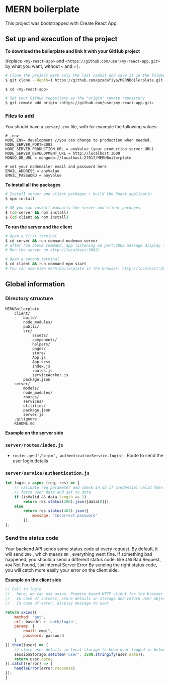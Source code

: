 # MERN boilerplate

This project was bootstrapped with Create React App.

## Set up and execution of the project

**To download the boilerplate and link it with your GitHub project**

(replace `<my-react-app>` and `<https://github.com/user/my-react-app.git>` by what you want, without `<` and `>` ).

``` sh
# Clone the project with only the last commit and save it in the folder <my-react-app>
$ git clone --depth=1 https://github.com/pzadafiya/MERNBoilerplate.git <my-react-app>

$ cd <my-react-app>

# Set your GitHub repository as the "origin" remote repository
$ git remote add origin <https://github.com/user/my-react-app.git>
```

### Files to add

You should have a `server/.env` file, with for example the following values:

``` 
# .env
NODE_ENV= development //you can change to production when needed.
NODE_SERVER_PORT=3002
NODE_SERVER_PRODUCTION_URL = anyValue (your production server URL)
NODE_SERVER_DEVELOPMENT_URL = http://localhost:3000
MONGO_DB_URL = mongodb://localhost:27017/MERNBoilerplate

# set your nodemailer email and password here
EMAIL_ADDRESS = anyValue
EMAIL_PASSWORD = anyValue

```

**To install all the packages**

``` sh
# Install server and client packages + build the React applicatin
$ npm install

# OR you can install manually the server and client packages
$ (cd server && npm install)
$ (cd client && npm install)
```

**To run the server and the client**

``` sh
# Open a first terminal
$ cd server && run command nodemon server
# after run above command, app listening on port:3002 message display in terminal
# Run the server on http://localhost:3002/

# Open a second terminal
$ cd client && run command npm start
# You can now view mern-boilerplate in the browser. http://localhost:3000/
```

## Global information

### Directory structure

``` 
MERNBoilerplate
    client/
        build/
        node_modules/
        public/
        src/
            assets/
            components/
            helpers/
            pages/
            store/
            App.js
            App.scss
            index.js
            routes.js
            serviceWorker.js
        package.json
    server/
        models/
        node_modules/
        routes/
        services/
        utilities/
        package.json
        server.js
    .gitignore
    README.md

```

**Example on the server side**

### `server/routes/index.js` 

* `router.get('/login', authenticationService.login)` : Route to send the user login details

### `server/service/authentication.js` 

``` js
let login = async (req, res) => {
    // validate req parameter and check in db if credential valid then return response like below.
    // fetch user data and set to data
    if (isValid && data.length == 1)
        return res.status(200).json({data[0]});
    else
        return res.status(403).json({
            message: 'Incorrect password'
        });
};
```

### Send the status code

Your backend API sends some status code at every request. By default, it will send `200` , which means `OK` , everything went fine.
If something bad happened, you should a send a different status code: like `400` Bad Request, `404` Not Found, `500` Internal Server Error
By sending the right status code, you will catch more easily your error on the client side.

**Example on the client side**

``` js
// Call to login 
//   here, we can use axios, Promise based HTTP client for the browser and node.js
//   In case of success, store details in storage and return user object
//   In case of error, display message to user

return axios({
    method: 'get',
    url: baseUrl + 'auth/login',
    params: {
        email: email,
        password: password
    }
}).then((user) => {
    // store user details in local storage to keep user logged in between page refreshes
    sessionStorage.setItem('user', JSON.stringify(user.data));
    return user.data;
}).catch((error) => {
    handleError(error.response)
});
}
```

